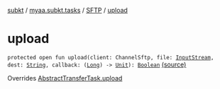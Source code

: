 [subkt](../../index.md) / [myaa.subkt.tasks](../index.md) / [SFTP](index.md) / [upload](./upload.md)

# upload

`protected open fun upload(client: ChannelSftp, file: `[`InputStream`](https://docs.oracle.com/javase/9/docs/api/java/io/InputStream.html)`, dest: `[`String`](https://kotlinlang.org/api/latest/jvm/stdlib/kotlin/-string/index.html)`, callback: (`[`Long`](https://kotlinlang.org/api/latest/jvm/stdlib/kotlin/-long/index.html)`) -> `[`Unit`](https://kotlinlang.org/api/latest/jvm/stdlib/kotlin/-unit/index.html)`): `[`Boolean`](https://kotlinlang.org/api/latest/jvm/stdlib/kotlin/-boolean/index.html) [(source)](https://github.com/Myaamori/SubKt/blob/0.1.12/src/main/kotlin/myaa/subkt/tasks/tasks.kt#L2025)

Overrides [AbstractTransferTask.upload](../-abstract-transfer-task/upload.md)

